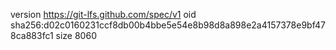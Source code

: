 version https://git-lfs.github.com/spec/v1
oid sha256:d02c0160231ccf8db00b4bbe5e54e8b98d8a898e2a4157378e9bf478ca883fc1
size 8060
